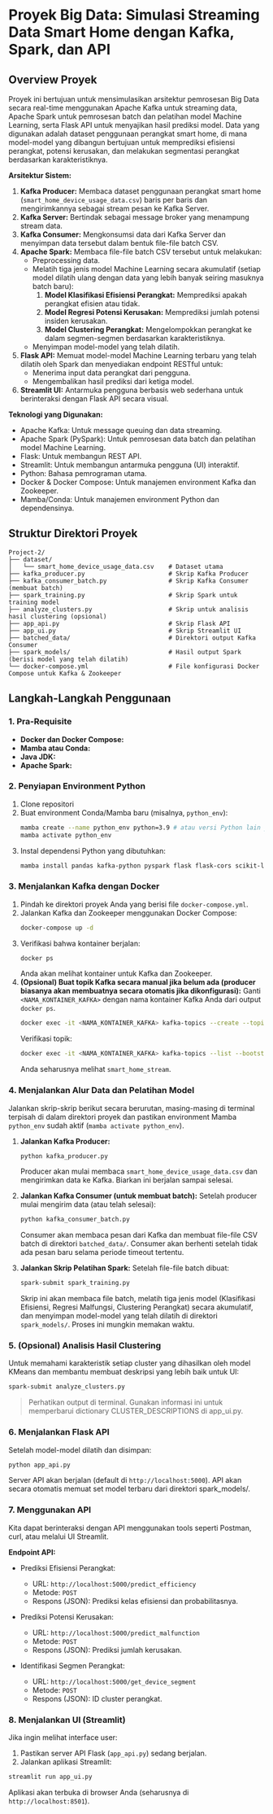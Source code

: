 # Proyek Big Data: Simulasi Streaming Data Smart Home dengan Kafka, Spark, dan API

## Overview Proyek

Proyek ini bertujuan untuk mensimulasikan arsitektur pemrosesan Big Data secara real-time menggunakan Apache Kafka untuk streaming data, Apache Spark untuk pemrosesan batch dan pelatihan model Machine Learning, serta Flask API untuk menyajikan hasil prediksi model. Data yang digunakan adalah dataset penggunaan perangkat smart home, di mana model-model yang dibangun bertujuan untuk memprediksi efisiensi perangkat, potensi kerusakan, dan melakukan segmentasi perangkat berdasarkan karakteristiknya.

**Arsitektur Sistem:**

1.  **Kafka Producer:** Membaca dataset penggunaan perangkat smart home (`smart_home_device_usage_data.csv`) baris per baris dan mengirimkannya sebagai stream pesan ke Kafka Server.
2.  **Kafka Server:** Bertindak sebagai message broker yang menampung stream data.
3.  **Kafka Consumer:** Mengkonsumsi data dari Kafka Server dan menyimpan data tersebut dalam bentuk file-file batch CSV.
4.  **Apache Spark:** Membaca file-file batch CSV tersebut untuk melakukan:
    *   Preprocessing data.
    *   Melatih tiga jenis model Machine Learning secara akumulatif (setiap model dilatih ulang dengan data yang lebih banyak seiring masuknya batch baru):
        1.  **Model Klasifikasi Efisiensi Perangkat:** Memprediksi apakah perangkat efisien atau tidak.
        2.  **Model Regresi Potensi Kerusakan:** Memprediksi jumlah potensi insiden kerusakan.
        3.  **Model Clustering Perangkat:** Mengelompokkan perangkat ke dalam segmen-segmen berdasarkan karakteristiknya.
    *   Menyimpan model-model yang telah dilatih.
5.  **Flask API:** Memuat model-model Machine Learning terbaru yang telah dilatih oleh Spark dan menyediakan endpoint RESTful untuk:
    *   Menerima input data perangkat dari pengguna.
    *   Mengembalikan hasil prediksi dari ketiga model.
6.  **Streamlit UI:** Antarmuka pengguna berbasis web sederhana untuk berinteraksi dengan Flask API secara visual.

**Teknologi yang Digunakan:**
*   Apache Kafka: Untuk message queuing dan data streaming.
*   Apache Spark (PySpark): Untuk pemrosesan data batch dan pelatihan model Machine Learning.
*   Flask: Untuk membangun REST API.
*   Streamlit: Untuk membangun antarmuka pengguna (UI) interaktif.
*   Python: Bahasa pemrograman utama.
*   Docker & Docker Compose: Untuk manajemen environment Kafka dan Zookeeper.
*   Mamba/Conda: Untuk manajemen environment Python dan dependensinya.

## Struktur Direktori Proyek
```
Project-2/
├── dataset/
│   └── smart_home_device_usage_data.csv    # Dataset utama
├── kafka_producer.py                       # Skrip Kafka Producer
├── kafka_consumer_batch.py                 # Skrip Kafka Consumer (membuat batch)
├── spark_training.py                       # Skrip Spark untuk training model
├── analyze_clusters.py                     # Skrip untuk analisis hasil clustering (opsional)
├── app_api.py                              # Skrip Flask API
├── app_ui.py                               # Skrip Streamlit UI
├── batched_data/                           # Direktori output Kafka Consumer
├── spark_models/                           # Hasil output Spark (berisi model yang telah dilatih)
└── docker-compose.yml                      # File konfigurasi Docker Compose untuk Kafka & Zookeeper
```

## Langkah-Langkah Penggunaan

### 1. Pra-Requisite

*   **Docker dan Docker Compose:**
*   **Mamba atau Conda:**
*   **Java JDK:**
*   **Apache Spark:**

### 2. Penyiapan Environment Python

1.  Clone repositori
2.  Buat environment Conda/Mamba baru (misalnya, `python_env`):
    ```bash
    mamba create --name python_env python=3.9 # atau versi Python lain yang kompatibel
    mamba activate python_env
    ```
3.  Instal dependensi Python yang dibutuhkan:
    ```bash
    mamba install pandas kafka-python pyspark flask flask-cors scikit-learn joblib requests streamlit -c conda-forge
    ```

### 3. Menjalankan Kafka dengan Docker

1.  Pindah ke direktori proyek Anda yang berisi file `docker-compose.yml`.
2.  Jalankan Kafka dan Zookeeper menggunakan Docker Compose:
    ```bash
    docker-compose up -d
    ```
3.  Verifikasi bahwa kontainer berjalan:
    ```bash
    docker ps
    ```
    Anda akan melihat kontainer untuk Kafka dan Zookeeper.
4.  **(Opsional) Buat topik Kafka secara manual jika belum ada (producer biasanya akan membuatnya secara otomatis jika dikonfigurasi):**
    Ganti `<NAMA_KONTAINER_KAFKA>` dengan nama kontainer Kafka Anda dari output `docker ps`.
    ```bash
    docker exec -it <NAMA_KONTAINER_KAFKA> kafka-topics --create --topic smart_home_stream --bootstrap-server localhost:9092 --replication-factor 1 --partitions 1
    ```
    Verifikasi topik:
    ```bash
    docker exec -it <NAMA_KONTAINER_KAFKA> kafka-topics --list --bootstrap-server localhost:9092
    ```
    Anda seharusnya melihat `smart_home_stream`.

### 4. Menjalankan Alur Data dan Pelatihan Model

Jalankan skrip-skrip berikut secara berurutan, masing-masing di terminal terpisah di dalam direktori proyek dan pastikan environment Mamba `python_env` sudah aktif (`mamba activate python_env`).

1.  **Jalankan Kafka Producer:**
    ```bash
    python kafka_producer.py
    ```
    Producer akan mulai membaca `smart_home_device_usage_data.csv` dan mengirimkan data ke Kafka. Biarkan ini berjalan sampai selesai.

2.  **Jalankan Kafka Consumer (untuk membuat batch):**
    Setelah producer mulai mengirim data (atau telah selesai):
    ```bash
    python kafka_consumer_batch.py
    ```
    Consumer akan membaca pesan dari Kafka dan membuat file-file CSV batch di direktori `batched_data/`. Consumer akan berhenti setelah tidak ada pesan baru selama periode timeout tertentu.

3.  **Jalankan Skrip Pelatihan Spark:**
    Setelah file-file batch dibuat:
    ```bash
    spark-submit spark_training.py
    ```
    Skrip ini akan membaca file batch, melatih tiga jenis model (Klasifikasi Efisiensi, Regresi Malfungsi, Clustering Perangkat) secara akumulatif, dan menyimpan model-model yang telah dilatih di direktori `spark_models/`. Proses ini mungkin memakan waktu.


### 5. (Opsional) Analisis Hasil Clustering

Untuk memahami karakteristik setiap cluster yang dihasilkan oleh model KMeans dan membantu membuat deskripsi yang lebih baik untuk UI:
```bash
spark-submit analyze_clusters.py
```

> Perhatikan output di terminal. Gunakan informasi ini untuk memperbarui dictionary CLUSTER_DESCRIPTIONS di app_ui.py.

### 6. Menjalankan Flask API

Setelah model-model dilatih dan disimpan:

```bash   
python app_api.py
```

Server API akan berjalan (default di `http://localhost:5000`). API akan secara otomatis memuat set model terbaru dari direktori spark_models/.

### 7. Menggunakan API
Kita dapat berinteraksi dengan API menggunakan tools seperti Postman, curl, atau melalui UI Streamlit.

**Endpoint API:**
- Prediksi Efisiensi Perangkat:
    *   URL: `http://localhost:5000/predict_efficiency`
    *   Metode: `POST`
    *   Respons (JSON): Prediksi kelas efisiensi dan probabilitasnya.

- Prediksi Potensi Kerusakan:
    *   URL: `http://localhost:5000/predict_malfunction`
    *   Metode: `POST`
    *   Respons (JSON): Prediksi jumlah kerusakan.

- Identifikasi Segmen Perangkat:
    *   URL: `http://localhost:5000/get_device_segment`
    *   Metode: `POST`
    *   Respons (JSON): ID cluster perangkat.

### 8. Menjalankan UI (Streamlit)

Jika ingin melihat interface user:
1. Pastikan server API Flask (`app_api.py`) sedang berjalan.
2. Jalankan aplikasi Streamlit:
```bash
streamlit run app_ui.py
```
Aplikasi akan terbuka di browser Anda (seharusnya di `http://localhost:8501`).
